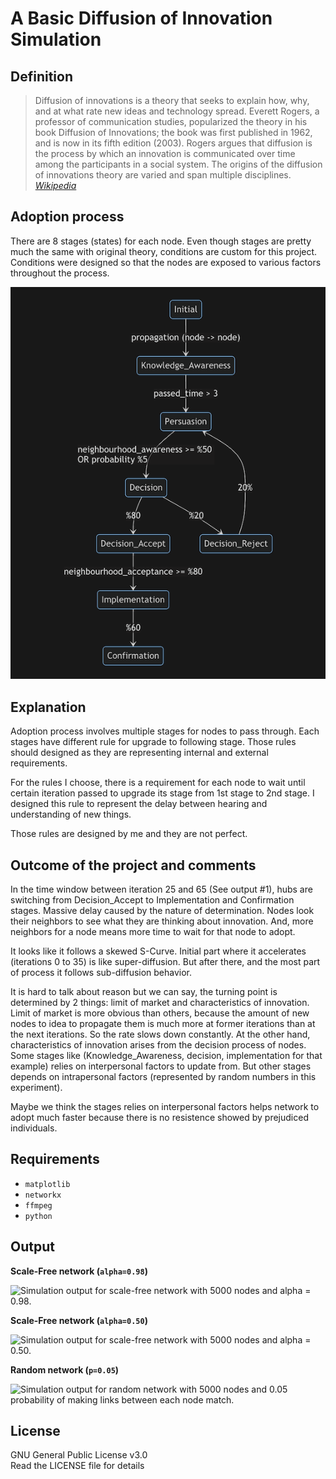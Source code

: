 # A Basic Diffusion of Innovation Simulation

## Definition

> Diffusion of innovations is a theory that seeks to explain how, why, and at what rate new ideas and technology spread. Everett Rogers, a professor of communication studies, popularized the theory in his book Diffusion of Innovations; the book was first published in 1962, and is now in its fifth edition (2003). Rogers argues that diffusion is the process by which an innovation is communicated over time among the participants in a social system. The origins of the diffusion of innovations theory are varied and span multiple disciplines. [_Wikipedia_](https://en.wikipedia.org/wiki/Diffusion_of_innovations)

## Adoption process

There are 8 stages (states) for each node. Even though stages are pretty much the same with original theory, conditions are custom for this project. Conditions were designed so that the nodes are exposed to various factors throughout the process.

![State diagram which describes the stages used in application and flow between them](images/diagram.png)

## Explanation

Adoption process involves multiple stages for nodes to pass through. Each stages have different rule for upgrade to following stage. Those rules should designed as they are representing internal and external requirements.

For the rules I choose, there is a requirement for each node to wait until certain iteration passed to upgrade its stage from 1st stage to 2nd stage. I designed this rule to represent the delay between hearing and understanding of new things.

Those rules are designed by me and they are not perfect.

## Outcome of the project and comments

In the time window between iteration 25 and 65 (See output #1), hubs are switching from Decision_Accept to Implementation and Confirmation stages. Massive delay caused by the nature of determination. Nodes look their neighbors to see what they are thinking about innovation. And, more neighbors for a node means more time to wait for that node to adopt.

It looks like it follows a skewed S-Curve. Initial part where it accelerates (iterations 0 to 35) is like super-diffusion. But after there, and the most part of process it follows sub-diffusion behavior. 

It is hard to talk about reason but we can say, the turning point is determined by 2 things: limit of market and characteristics of innovation. Limit of market is more obvious than others, because the amount of new nodes to idea to propagate them is much more at former iterations than at the next iterations. So the rate slows down constantly. At the other hand, characteristics of innovation arises from the decision process of nodes. Some stages like (Knowledge_Awareness, decision, implementation for that example) relies on interpersonal factors to update from. But other stages depends on intrapersonal factors (represented by random numbers in this experiment). 

Maybe we think the stages relies on interpersonal factors helps network to adopt much faster because there is no resistence showed by prejudiced individuals.

## Requirements

-   `matplotlib`
-   `networkx`
-   `ffmpeg`
-   `python`

## Output

**Scale-Free network (`alpha=0.98`)**

![Simulation output for scale-free network with 5000 nodes and alpha = 0.98.](images/scale_free_n_5000_a_098.gif)

**Scale-Free network (`alpha=0.50`)**

![Simulation output for scale-free network with 5000 nodes and alpha = 0.50.](images/scale_free_n_5000_a_050.gif)

**Random network (`p=0.05`)**

![Simulation output for random network with 5000 nodes and 0.05 probability of making links between each node match.](images/random_n_500.gif)

## License

GNU General Public License v3.0  
Read the LICENSE file for details
